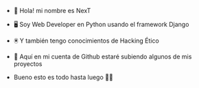 - 👋 Hola! mi nombre es NexT
- 🖥 Soy Web Developer en Python usando el framework Django
- 🖲 Y también tengo conocimientos de Hacking Ético 
- 📓 Aquí en mi cuenta de Github estaré subiendo algunos de mis proyectos 

- Bueno esto es todo hasta luego 👋🏻
